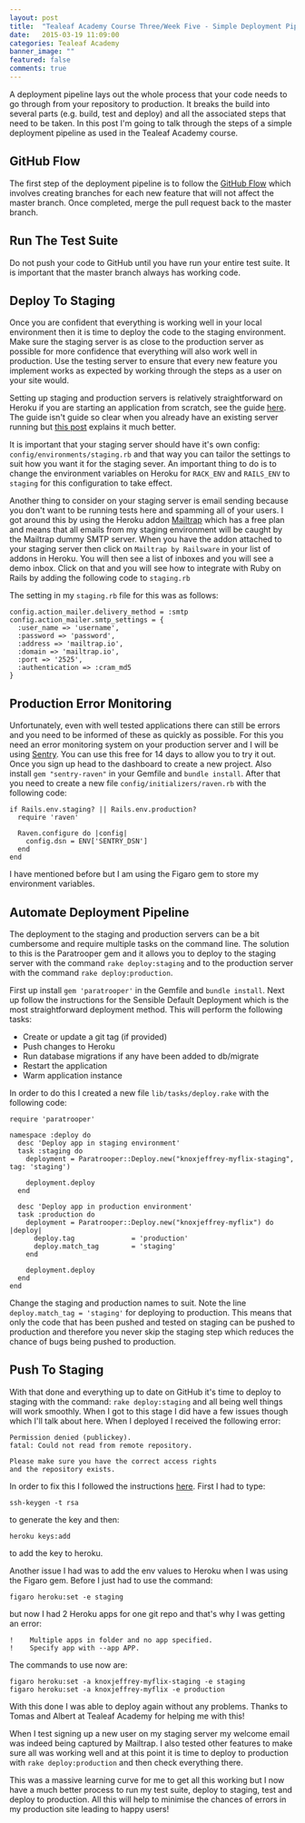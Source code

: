 ```yaml
---
layout: post
title:  "Tealeaf Academy Course Three/Week Five - Simple Deployment Pipeline"
date:   2015-03-19 11:09:00
categories: Tealeaf Academy
banner_image: ""
featured: false
comments: true
---
```


A deployment pipeline lays out the whole process that your code needs to go through from your repository to production. It breaks the build into several parts (e.g. build, test and deploy) and all the associated steps that need to be taken.  In this post I'm going to talk through the steps of a simple deployment pipeline as used in the Tealeaf Academy course.

<!--more-->

##  GitHub Flow

The first step of the deployment pipeline is to follow the [GitHub Flow](https://guides.github.com/introduction/flow/) which involves creating branches for each new feature that will not affect the master branch.  Once completed, merge the pull request back to the master branch.

## Run The Test Suite

Do not push your code to GitHub until you have run your entire test suite.  It is important that the master branch always has working code.

## Deploy To Staging

Once you are confident that everything is working well in your local environment then it is time to deploy the code to the staging environment.  Make sure the staging server is as close to the production server as possible for more confidence that everything will also work well in production.  Use the testing server to ensure that every new feature you implement works as expected by working through the steps as a user on your site would.

Setting up staging and production servers is relatively straightforward on Heroku if you are starting an application from scratch, see the guide [here](https://devcenter.heroku.com/articles/multiple-environments).  The guide isn't guide so clear when you already have an existing server running but [this post](http://rrcid.tumblr.com/post/80762541884/setting-up-a-deployment-pipeline) explains it much better.

It is important that your staging server should have it's own config: ```config/environments/staging.rb``` and that way you can tailor the settings to suit how you want it for the staging sever.  An important thing to do is to change the environment variables on Heroku for ```RACK_ENV``` and ```RAILS_ENV``` to ```staging``` for this configuration to take effect.

Another thing to consider on your staging server is email sending because you don't want to be running tests here and spamming all of your users.  I got around this by using the Heroku addon [Mailtrap](https://addons.heroku.com/mailtrap) which has a free plan and means that all emails from my staging environment will be caught by the Mailtrap dummy SMTP server. When you have the addon attached to your staging server then click on ```Mailtrap by Railsware``` in your list of addons in Heroku.  You will then see a list of inboxes and you will see a demo inbox.  Click on that and you will see how to integrate with Ruby on Rails by adding the following code to ```staging.rb```

The setting in my ```staging.rb``` file for this was as follows:

    config.action_mailer.delivery_method = :smtp
    config.action_mailer.smtp_settings = {
      :user_name => 'username',
      :password => 'password',
      :address => 'mailtrap.io',
      :domain => 'mailtrap.io',
      :port => '2525',
      :authentication => :cram_md5
    }
    
## Production Error Monitoring

Unfortunately, even with well tested applications there can still be errors and you need to be informed of these as quickly as possible. For this you need an error monitoring system on your production server and I will be using [Sentry](https://getsentry.com/welcome/).  You can use this free for 14 days to allow you to try it out.  Once you sign up head to the dashboard to create a new project.  Also install ```gem "sentry-raven"``` in your Gemfile and ```bundle install```.  After that you need to create a new file ```config/initializers/raven.rb``` with the following code:

    if Rails.env.staging? || Rails.env.production?
      require 'raven'

      Raven.configure do |config|
        config.dsn = ENV['SENTRY_DSN']
      end
    end
    
I have mentioned before but I am using the Figaro gem to store my environment variables.

## Automate Deployment Pipeline

The deployment to the staging and production servers can be a bit cumbersome and require multiple tasks on the command line.  The solution to this is the Paratrooper gem and it allows you to deploy to the staging server with the command ```rake deploy:staging``` and to the production server with the command ```rake deploy:production```.

First up install ```gem 'paratrooper'``` in the Gemfile and ```bundle install```.  Next up follow the instructions for the Sensible Default Deployment which is the most straightforward deployment method.  This will perform the following tasks:

- Create or update a git tag (if provided)
- Push changes to Heroku
- Run database migrations if any have been added to db/migrate
- Restart the application
- Warm application instance

In order to do this I created a new file ```lib/tasks/deploy.rake``` with the following code:

    require 'paratrooper'

    namespace :deploy do
      desc 'Deploy app in staging environment'
      task :staging do
        deployment = Paratrooper::Deploy.new("knoxjeffrey-myflix-staging", tag: 'staging')

        deployment.deploy
      end

      desc 'Deploy app in production environment'
      task :production do
        deployment = Paratrooper::Deploy.new("knoxjeffrey-myflix") do |deploy|
          deploy.tag              = 'production'
          deploy.match_tag        = 'staging'
        end

        deployment.deploy
      end
    end

Change the staging and production names to suit.  Note the line ```deploy.match_tag = 'staging'``` for deploying to production.  This means that only the code that has been pushed and tested on staging can be pushed to production and therefore you never skip the staging step which reduces the chance of bugs being pushed to production.

## Push To Staging

With that done and everything up to date on GitHub it's time to deploy to staging with the command: ```rake deploy:staging``` and all being well things will work smoothly.  When I got to this stage I did have a few issues though which I'll talk about here.  When I deployed I received the following error:

    Permission denied (publickey).
    fatal: Could not read from remote repository.

    Please make sure you have the correct access rights
    and the repository exists.
    
In order to fix this I followed the instructions [here](https://devcenter.heroku.com/articles/keys).  First I had to type: 

    ssh-keygen -t rsa
    
to generate the key and then:

    heroku keys:add
    
to add the key to heroku.

Another issue I had was to add the env values to Heroku when I was using the Figaro gem.  Before I just had to use the command:

    figaro heroku:set -e staging
    
but now I had 2 Heroku apps for one git repo and that's why I was getting an error:

    !    Multiple apps in folder and no app specified.
    !    Specify app with --app APP.
    
The commands to use now are:

    figaro heroku:set -a knoxjeffrey-myflix-staging -e staging
    figaro heroku:set -a knoxjeffrey-myflix -e production

With this done I was able to deploy again without any problems.  Thanks to Tomas and Albert at Tealeaf Academy for helping me with this!

When I test signing up a new user on my staging server my welcome email was indeed being captured by Mailtrap.  I also tested other features to make sure all was working well and at this point it is time to deploy to production with ```rake deploy:production``` and then check everything there.

This was a massive learning curve for me to get all this working but I now have a much better process to run my test suite, deploy to staging, test and deploy to production.  All this will help to minimise the chances of errors in my production site leading to happy users!
